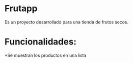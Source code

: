 Frutapp
===
Es un proyecto desarrollado para una tienda
de frutos secos.

Funcionalidades:
====
*Se muestran los productos en una lista